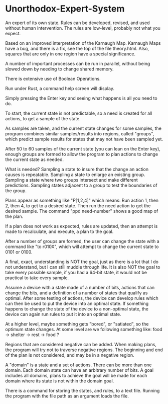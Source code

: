 # Unorthodox-Expert-System
An expert of its own state. Rules can be developed, revised, and used without human intervention. The rules are low-level, probably not what you expect.

Based on an improved interpretation of the Karnaugh Map.  Karnaugh Maps have a bug, and there is a fix, see the top of the file theory.html. Also, squares that are only in one region have a special significance.

A number of important processes can be run in parallel, without being slowed down by needing to change shared memory.

There is extensive use of Boolean Operations.

Run under Rust, a command help screen will display.  

Simply pressing the Enter key and seeing what happens is all you need to do.

To start, the current state is not predictable, so a need is created for all actions, to get a sample of the state.

As samples are taken, and the current state changes for some samples, the program combines similar samples/results into regions, called "groups", which predict sample results for states that may not have been sampled yet.

After 50 to 60 samples of the current state (you can lean on the Enter key), enough groups are formed to allow the program to plan actions to change the current state as needed.

What is needed?  Sampling a state to insure that the change an action causes is repeatable.  Sampling a state to enlarge an existing group.  Sampling a state where two groups intersect and make different predictions.  Sampling states adjacent to a group to test the boundaries of the group.

Plans appear as something like "P[1,2,4]" which means: Run action 1, then 2, then 4, to get to a desired state.  Then run the need action to get the desired sample.  The command "ppd need-number" shows a good map of the plan.

If a plan does not work as expected, rules are updated, then an attempt is made to recalculate, and execute, a plan to the goal.

After a number of groups are formed, the user can change the state with a command like "to r010X", which will attempt to change the current state to 0101 or 0100.

A final, exact, understanding is NOT the goal, just as there is a lot that I do not understand, but
I can still muddle through life. It is also NOT the goal to take every possible sample, if you had a
64-bit state, it would not be practical to take every sample.

Assume a device with a state made of a number of bits, actions that can change the bits, and a definition of a number of states that qualify as optimal.
After some testing of actions, the device can develop rules which can then be used to put the device into an optimal state.
If something happens to change the state of the device to a non-optimal state, the device can again run rules to put it into an optimal state.

At a higher level, maybe something gets "bored", or "satiated", so the optimum state changes.  At some level are we following something like: food -> shelter -> rest -> food ?

Regions that are considered negative can be added.  When making plans, the program will try not to traverse negative regions.  The beginning and end of the plan is not considered, and may be in a negative region.

A "domain" is a state and a set of actions.  There can be more than one domain.  Each domain state can have an arbitrary number of bits. A goal includes all domains, plans to achieve the goal will be made for each domain where its state is not within the domain goal.

There is a command for storing the states, and rules, to a text file.  Running the program with the file path as an argument loads the file.
